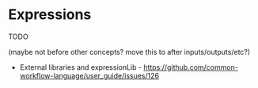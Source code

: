 # Expressions

TODO

(maybe not before other concepts? move this to after inputs/outputs/etc?)

- External libraries and expressionLib - https://github.com/common-workflow-language/user_guide/issues/126
